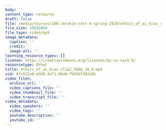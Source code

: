 ```yaml
---
body: ''
content_type: resource
draft: false
file: /media/courses/108-ibrahim-test-4-spring-2020/ethics_of_ai_bias_clip2_360p_16_9.mp4
file_size: 19192884
file_type: video/mp4
image_metadata:
  caption: ''
  credit: ''
  image-alt: ''
learning_resource_types: []
license: https://creativecommons.org/licenses/by-nc-sa/4.0/
resourcetype: Other
title: ethics_of_ai_bias_clip2_360p_16_9.mp4
uid: 8fc521e8-ed48-4a71-96a8-fb62bf302e85
video_files:
  archive_url: ''
  video_captions_file: ''
  video_thumbnail_file: ''
  video_transcript_file: ''
video_metadata:
  video_speakers: ''
  video_tags: ''
  youtube_description: ''
  youtube_id: ''
---
```

